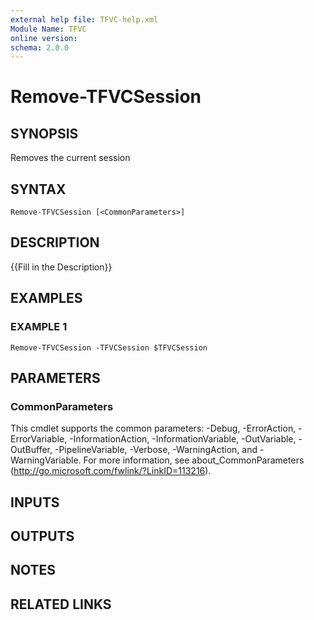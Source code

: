 ```yaml
---
external help file: TFVC-help.xml
Module Name: TFVC
online version:
schema: 2.0.0
---
```


# Remove-TFVCSession

## SYNOPSIS
Removes the current session

## SYNTAX

```
Remove-TFVCSession [<CommonParameters>]
```

## DESCRIPTION
{{Fill in the Description}}

## EXAMPLES

### EXAMPLE 1
```
Remove-TFVCSession -TFVCSession $TFVCSession
```

## PARAMETERS

### CommonParameters
This cmdlet supports the common parameters: -Debug, -ErrorAction, -ErrorVariable, -InformationAction, -InformationVariable, -OutVariable, -OutBuffer, -PipelineVariable, -Verbose, -WarningAction, and -WarningVariable. For more information, see about_CommonParameters (http://go.microsoft.com/fwlink/?LinkID=113216).

## INPUTS

## OUTPUTS

## NOTES

## RELATED LINKS
